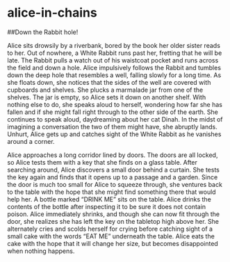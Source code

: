 # alice-in-chains
##Down the Rabbit hole!

Alice sits drowsily by a riverbank, bored by the book her older sister reads to her. Out of nowhere, a White Rabbit runs past her, fretting that he will be late. The Rabbit pulls a watch out of his waistcoat pocket and runs across the field and down a hole. Alice impulsively follows the Rabbit and tumbles down the deep hole that resembles a well, falling slowly for a long time. As she floats down, she notices that the sides of the well are covered with cupboards and shelves. She plucks a marmalade jar from one of the shelves. The jar is empty, so Alice sets it down on another shelf. With nothing else to do, she speaks aloud to herself, wondering how far she has fallen and if she might fall right through to the other side of the earth. She continues to speak aloud, daydreaming about her cat Dinah. In the midst of imagining a conversation the two of them might have, she abruptly lands. Unhurt, Alice gets up and catches sight of the White Rabbit as he vanishes around a corner.


Alice approaches a long corridor lined by doors. The doors are all locked, so Alice tests them with a key that she finds on a glass table. After searching around, Alice discovers a small door behind a curtain. She tests the key again and finds that it opens up to a passage and a garden. Since the door is much too small for Alice to squeeze through, she ventures back to the table with the hope that she might find something there that would help her. A bottle marked “DRINK ME” sits on the table. Alice drinks the contents of the bottle after inspecting it to be sure it does not contain poison. Alice immediately shrinks, and though she can now fit through the door, she realizes she has left the key on the tabletop high above her. She alternately cries and scolds herself for crying before catching sight of a small cake with the words “EAT ME” underneath the table. Alice eats the cake with the hope that it will change her size, but becomes disappointed when nothing happens.